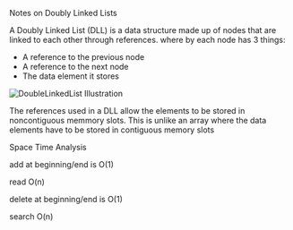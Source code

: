 Notes on Doubly Linked Lists

A Doubly Linked List (DLL) is a data structure made up of nodes that are linked to each other through references. 
where by each node has 3 things:
 - A reference to the previous node
 - A reference to the next node
 - The data element it stores
 
 ![DoubleLinkedList Illustration](`https://images.app.goo.gl/52RHbhTJf7pfh5ih7`)
 

The references used in a DLL allow the elements to be stored in noncontiguous memmory slots. 
This is unlike an array where the data elements have to be stored in contiguous memory slots 

Space Time Analysis 

add at beginning/end is O(1)

read O(n)

delete at beginning/end is O(1)
 
search O(n)